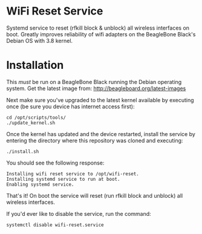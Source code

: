WiFi Reset Service
==================

Systemd service to reset (rfkill block &amp; unblock) all wireless interfaces on boot.  Greatly improves reliability of wifi adapters on the BeagleBone Black's Debian OS with 3.8 kernel.

Installation
============

This *must* be run on a BeagleBone Black running the Debian operating system.  Get the latest image from: http://beagleboard.org/latest-images

Next make sure you've upgraded to the latest kernel available by executing once (be sure you device has internet access first):

````
cd /opt/scripts/tools/
./update_kernel.sh
````

Once the kernel has updated and the device restarted, install the service by entering the directory where this repository was cloned and executing:

````
./install.sh
````

You should see the following response:

````
Installing wifi reset service to /opt/wifi-reset.
Installing systemd service to run at boot.
Enabling systemd service.
````

That's it!  On boot the service will reset (run rfkill block and unblock) all wireless interfaces.

If you'd ever like to disable the service, run the command:

````
systemctl disable wifi-reset.service
````
